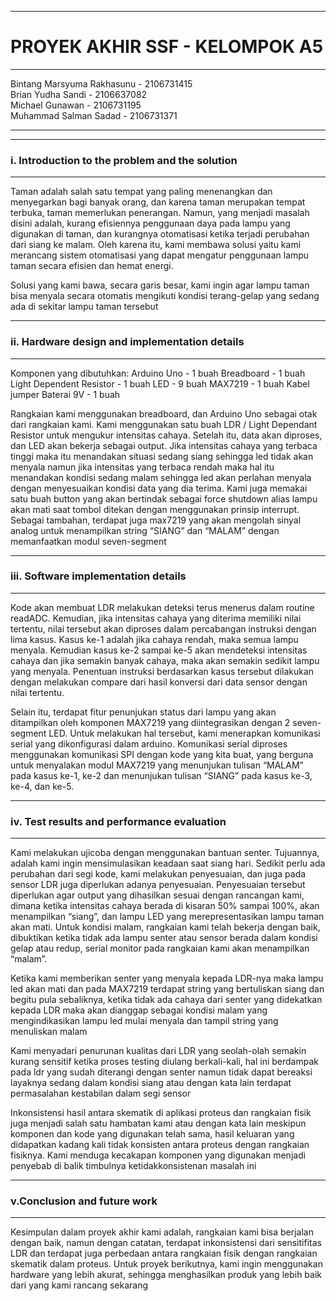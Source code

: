 --------------------------------------------------------------------------------------------------------------------------------------------------------------------
# PROYEK AKHIR SSF - KELOMPOK A5
--------------------------------------------------------------------------------------------------------------------------------------------------------------------

Bintang Marsyuma Rakhasunu - 2106731415 <br>
Brian Yudha Sandi - 2106637082 <br>
Michael Gunawan - 2106731195 <br>
Muhammad Salman Sadad - 2106731371 <br>

--------------------------------------------------------------------------------------------------------------------------------------------------------------------
--------------------------------------------------------------------------------------------------------------------------------------------------------------------
### i. Introduction to the problem and the solution
-------------------------------------------------------------------------------------------------------------------------------------------------------------------

Taman adalah salah satu tempat yang paling menenangkan dan menyegarkan bagi banyak orang, dan karena taman merupakan tempat terbuka, taman memerlukan penerangan. Namun, yang menjadi masalah disini adalah, kurang efisiennya penggunaan daya pada lampu yang digunakan di taman, dan kurangnya otomatisasi ketika terjadi perubahan dari siang ke malam. Oleh karena itu, kami membawa solusi yaitu kami merancang sistem otomatisasi yang dapat mengatur penggunaan lampu taman secara efisien dan hemat energi. 

Solusi yang kami bawa, secara garis besar, kami ingin agar lampu taman bisa menyala secara otomatis mengikuti kondisi terang-gelap yang sedang ada di sekitar lampu taman tersebut

--------------------------------------------------------------------------------------------------------------------------------------------------------------------
### ii. Hardware design and implementation details
--------------------------------------------------------------------------------------------------------------------------------------------------------------------

Komponen yang dibutuhkan:
Arduino Uno - 1 buah
Breadboard - 1 buah
Light Dependent Resistor - 1 buah
LED - 9 buah
MAX7219 - 1 buah
Kabel jumper
Baterai 9V - 1 buah

Rangkaian kami menggunakan breadboard, dan Arduino Uno sebagai otak dari rangkaian kami. Kami menggunakan satu buah LDR / Light Dependant Resistor untuk mengukur intensitas cahaya. Setelah itu, data akan diproses, dan LED akan bekerja sebagai output. Jika intensitas cahaya yang terbaca tinggi maka itu menandakan situasi sedang siang sehingga led tidak akan menyala namun jika intensitas yang terbaca rendah maka hal itu menandakan kondisi sedang malam sehingga led akan perlahan menyala dengan menyesuaikan kondisi data yang dia terima. Kami juga memakai satu buah button yang akan bertindak sebagai force shutdown alias lampu akan mati saat tombol ditekan dengan menggunakan prinsip interrupt. Sebagai tambahan, terdapat juga max7219 yang akan mengolah sinyal analog untuk menampilkan string “SIANG” dan “MALAM” dengan memanfaatkan modul seven-segment

--------------------------------------------------------------------------------------------------------------------------------------------------------------------
### iii. Software implementation details
--------------------------------------------------------------------------------------------------------------------------------------------------------------------

Kode akan membuat LDR melakukan deteksi terus menerus dalam routine readADC. Kemudian, jika intensitas cahaya yang diterima memiliki nilai tertentu, nilai tersebut akan diproses dalam percabangan instruksi dengan lima kasus. Kasus ke-1 adalah jika cahaya rendah, maka semua lampu menyala. Kemudian kasus ke-2 sampai ke-5 akan mendeteksi intensitas cahaya dan jika semakin banyak cahaya, maka akan semakin sedikit lampu yang menyala. Penentuan instruksi berdasarkan kasus tersebut dilakukan dengan melakukan compare dari hasil konversi dari data sensor dengan nilai tertentu.

Selain itu, terdapat fitur penunjukan status dari lampu yang akan ditampilkan oleh komponen MAX7219 yang diintegrasikan dengan 2 seven-segment LED. Untuk melakukan hal tersebut, kami menerapkan komunikasi serial yang dikonfigurasi dalam arduino.
Komunikasi serial diproses menggunakan komunikasi SPI dengan kode yang kita buat, yang berguna untuk menyalakan modul MAX7219 yang menunjukan tulisan “MALAM” pada kasus ke-1, ke-2 dan menunjukan tulisan “SIANG” pada kasus ke-3, ke-4, dan ke-5.

--------------------------------------------------------------------------------------------------------------------------------------------------------------------
### iv. Test results and performance evaluation
--------------------------------------------------------------------------------------------------------------------------------------------------------------------

Kami melakukan ujicoba dengan menggunakan bantuan senter. Tujuannya, adalah kami ingin mensimulasikan keadaan saat siang hari. Sedikit perlu ada perubahan dari segi kode, kami melakukan penyesuaian, dan juga pada sensor LDR juga diperlukan adanya penyesuaian. Penyesuaian tersebut diperlukan agar output yang dihasilkan sesuai dengan rancangan kami, dimana ketika intensitas cahaya berada di kisaran 50% sampai 100%, akan menampilkan “siang”, dan lampu LED yang merepresentasikan lampu taman akan mati. Untuk kondisi malam, rangkaian kami telah bekerja dengan baik, dibuktikan ketika tidak ada lampu senter atau sensor berada dalam kondisi gelap atau redup, serial monitor pada rangkaian kami akan menampilkan “malam”.

Ketika kami memberikan senter yang menyala kepada LDR-nya maka lampu led akan mati dan pada MAX7219 terdapat string yang bertuliskan siang dan begitu pula sebaliknya, ketika tidak ada cahaya dari senter yang didekatkan kepada LDR maka akan dianggap sebagai kondisi malam yang mengindikasikan lampu led mulai menyala dan tampil string yang menuliskan malam

Kami menyadari penurunan kualitas dari LDR yang seolah-olah semakin kurang sensitif ketika proses testing diulang berkali-kali, hal ini berdampak pada ldr yang sudah diterangi dengan senter namun tidak dapat bereaksi layaknya sedang dalam kondisi siang atau dengan kata lain terdapat permasalahan kestabilan dalam segi sensor

Inkonsistensi hasil antara skematik di aplikasi proteus dan rangkaian fisik juga menjadi salah satu hambatan kami atau dengan kata lain meskipun komponen dan kode yang digunakan telah sama, hasil keluaran yang didapatkan kadang kali tidak konsisten antara proteus dengan rangkaian fisiknya. Kami menduga kecakapan komponen yang digunakan menjadi penyebab di balik timbulnya ketidakkonsistenan masalah ini 

--------------------------------------------------------------------------------------------------------------------------------------------------------------------
### v.Conclusion and future work
--------------------------------------------------------------------------------------------------------------------------------------------------------------------

Kesimpulan dalam proyek akhir kami adalah, rangkaian kami bisa berjalan dengan baik, namun dengan catatan, terdapat inkonsistensi dari sensitifitas LDR dan terdapat juga perbedaan antara rangkaian fisik dengan rangkaian skematik dalam proteus. Untuk proyek berikutnya, kami ingin menggunakan hardware yang lebih akurat, sehingga menghasilkan produk yang lebih baik dari yang kami rancang sekarang




